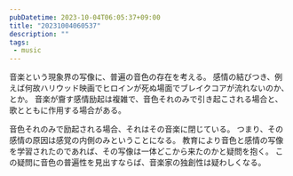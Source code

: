 ```yaml
---
pubDatetime: 2023-10-04T06:05:37+09:00
title: "20231004060537"
description: ""
tags:
 - music
---
```


音楽という現象界の写像に、普遍の音色の存在を考える。
感情の結びつき、例えば何故ハリウッド映画でヒロインが死ぬ場面でブレイクコアが流れないのか、とか。
音楽が齎す感情励起は複雑で、音色それのみで引き起こされる場合と、歌とともに作用する場合がある。

音色それのみで励起される場合、それはその音楽に閉じている。
つまり、その感情の原因は感覚の内側のみということになる。
教育により音色と感情の写像を学習されたのであれば、その写像は一体どこから来たのかと疑問を抱く。
この疑問に音色の普遍性を見出すならば、音楽家の独創性は疑わしくなる。

